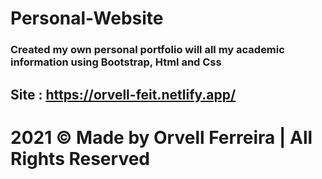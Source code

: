 # Personal-Website

### Created my own personal portfolio will all my academic information using Bootstrap, Html and Css

## Site : https://orvell-feit.netlify.app/

# 2021 © Made by Orvell Ferreira | All Rights Reserved 
